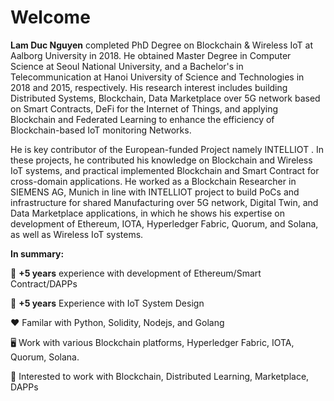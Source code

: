 # Welcome 

**Lam Duc Nguyen** completed PhD Degree on Blockchain & Wireless IoT at Aalborg University in 2018. He obtained Master Degree in Computer Science at Seoul National University, and a Bachelor's in Telecommunication at Hanoi University of Science and Technologies in 2018 and 2015, respectively. His research interest includes building Distributed Systems, Blockchain, Data Marketplace over 5G network based on Smart Contracts, DeFi for the Internet of Things, and applying Blockchain and Federated Learning to enhance the efficiency of Blockchain-based IoT monitoring Networks.

He is key contributor of the European-funded Project namely INTELLIOT . In these projects, he contributed his knowledge on Blockchain and Wireless IoT systems, and practical implemented Blockchain and Smart Contract for cross-domain applications. He worked as a Blockchain Researcher in SIEMENS AG, Munich in line with INTELLIOT project to build PoCs and infrastructure for shared Manufacturing over 5G network, Digital Twin, and Data Marketplace applications, in which he shows his expertise on development of Ethereum, IOTA, Hyperledger Fabric, Quorum, and Solana, as well as Wireless IoT systems.


**In summary:**

:rocket: **+5 years** experience with development of Ethereum/Smart Contract/DAPPs

:rocket: **+5 years** Experience with IoT System Design 

:hearts: Familar with Python, Solidity, Nodejs, and Golang

:desktop_computer: Work with various Blockchain platforms, Hyperledger Fabric, IOTA, Quorum, Solana. 

:notebook_with_decorative_cover: Interested to work with Blockchain, Distributed Learning, Marketplace, DAPPs
